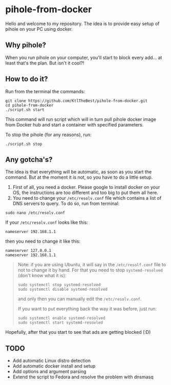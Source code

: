 # pihole-from-docker
Hello and welcome to my repository. The idea is to provide easy setup of pihole on your PC using docker.

## Why pihole?
When you run pihole on your computer, you'll start to block every add... at least that's the plan. But isn't it cool?!

## How to do it?
Run from the terminal the commands:
```
git clone https://github.com/KtlTheBest/pihole-from-docker.git
cd pihole-from-docker
./script.sh start
```

This command will run script which will in turn pull pihole docker image from Docker hub and start a container with specified parameters.

To stop the pihole (for any reasons), run:
```
./script.sh stop
```

## Any gotcha's?
The idea is that everything will be automatic, as soon as you start the command. But at the moment it is not, so you have to do a little setup.

1. First of all, you need a docker. Please google to install docker on your OS, the instructions are too different and too big to put them all here.
2. You need to change your `/etc/resolv.conf` file which contains a list of DNS servers to query. To do so, run from terminal:
```
sudo nano /etc/resolv.conf
```
If your `/etc/resolv.conf` looks like this:
```
nameserver 192.168.1.1
```
then you need to change it like this:
```
nameserver 127.0.0.1
nameserver 192.168.1.1
```
> Note: if you are using Ubuntu, it will say in the `/etc/resolf.conf` file to not to change it by hand. For that you need to stop `systemd-resolved` (don't know what it is):
> 
> ```
> sudo systemctl stop systemd-resolved
> sudo systemctl disable systemd-resolved
> ```
> and only then you can manually edit the `/etc/resolv.conf`.
> 
> If you want to put everything back the way it was before, just run:
> ```
> sudo systemctl enable systemd-resolved
> sudo systemctl start systemd-resovled
> ```

Hopefully, after that you start to see that ads are getting blocked (:D)

## TODO
- Add automatic Linux distro detection
- Add automatic docker install and setup
- Add options and argument parsing
- Extend the script to Fedora and resolve the problem with dnsmasq
